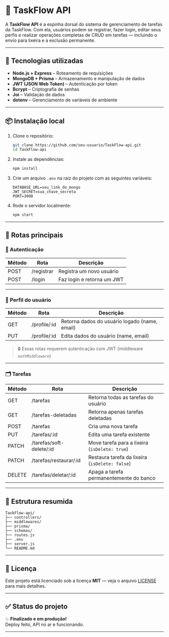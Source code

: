 # 🧠 TaskFlow API

A **TaskFlow API** é a espinha dorsal do sistema de gerenciamento de tarefas da TaskFlow. Com ela, usuários podem se registrar, fazer login, editar seus perfis e realizar operações completas de CRUD em tarefas — incluindo o envio para lixeira e a exclusão permanente.

---

## 🚀 Tecnologias utilizadas

- **Node.js + Express** – Roteamento de requisições
- **MongoDB + Prisma** – Armazenamento e manipulação de dados
- **JWT (JSON Web Token)** – Autenticação por token
- **Bcrypt** – Criptografia de senhas
- **Joi** – Validação de dados
- **dotenv** – Gerenciamento de variáveis de ambiente

---

## 📦 Instalação local

1. Clone o repositório:
   ```bash
   git clone https://github.com/seu-usuario/TaskFlow-api.git
   cd TaskFlow-api
   ```

2. Instale as dependências:
   ```bash
   npm install
   ```

3. Crie um arquivo `.env` na raiz do projeto com as seguintes variáveis:

   ```env
   DATABASE_URL=seu_link_do_mongo
   JWT_SECRET=sua_chave_secreta
   PORT=3000
   ```

4. Rode o servidor localmente:
   ```bash
   npm start
   ```

---

## 🔐 Rotas principais

### 📌 Autenticação

| Método | Rota        | Descrição                        |
|--------|-------------|----------------------------------|
| POST   | /registrar  | Registra um novo usuário         |
| POST   | /login      | Faz login e retorna um JWT       |

---

### 👤 Perfil do usuário

| Método | Rota            | Descrição                               |
|--------|------------------|-------------------------------------------|
| GET    | /profile/:id     | Retorna dados do usuário logado (name, email) |
| PUT    | /profile/:id     | Edita dados do usuário (name, email)     |

> 🔒 Essas rotas requerem autenticação com JWT (middleware `authMiddleware`)

---

### 🗂️ Tarefas

| Método  | Rota                                | Descrição                                      |
|---------|-------------------------------------|------------------------------------------------|
| GET     | /tarefas                            | Retorna todas as tarefas do usuário            |
| GET     | /tarefas-deletadas                  | Retorna apenas tarefas deletadas               |
| POST    | /tarefas                            | Cria uma nova tarefa                           |
| PUT     | /tarefas/:id                        | Edita uma tarefa existente                     |
| PATCH   | /tarefas/soft-delete/:id            | Move tarefa para a lixeira (`isDelete: true`)  |
| PATCH   | /tarefas/restaurar/:id              | Restaura tarefa da lixeira (`isDelete: false`) |
| DELETE  | /tarefas/deletar/:id                | Apaga a tarefa permanentemente do banco        |

---

## 📁 Estrutura resumida

```
TaskFlow-api/
├── controllers/
├── middlewares/
├── prisma/
├── schemas/
├── routes.js
├── .env
├── server.js
└── README.md
```

---

## 📄 Licença

Este projeto está licenciado sob a licença **MIT** — veja o arquivo [LICENSE](./LICENSE) para mais detalhes.

---

## ✅ Status do projeto

💥 **Finalizado e em produção!**  
Deploy feito, API no ar e funcionando.

---

